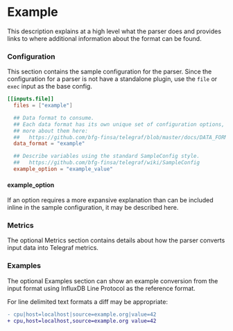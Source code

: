 # Example

This description explains at a high level what the parser does and provides
links to where additional information about the format can be found.

### Configuration

This section contains the sample configuration for the parser.  Since the
configuration for a parser is not have a standalone plugin, use the `file` or
`exec` input as the base config.

```toml
[[inputs.file]]
  files = ["example"]

  ## Data format to consume.
  ## Each data format has its own unique set of configuration options, read
  ## more about them here:
  ##   https://github.com/bfg-finsa/telegraf/blob/master/docs/DATA_FORMATS_INPUT.md
  data_format = "example"

  ## Describe variables using the standard SampleConfig style.
  ##   https://github.com/bfg-finsa/telegraf/wiki/SampleConfig
  example_option = "example_value"
```

#### example_option

If an option requires a more expansive explanation than can be included inline
in the sample configuration, it may be described here.

### Metrics

The optional Metrics section contains details about how the parser converts
input data into Telegraf metrics.

### Examples

The optional Examples section can show an example conversion from the input
format using InfluxDB Line Protocol as the reference format.

For line delimited text formats a diff may be appropriate:
```diff
- cpu|host=localhost|source=example.org|value=42
+ cpu,host=localhost,source=example.org value=42
```
